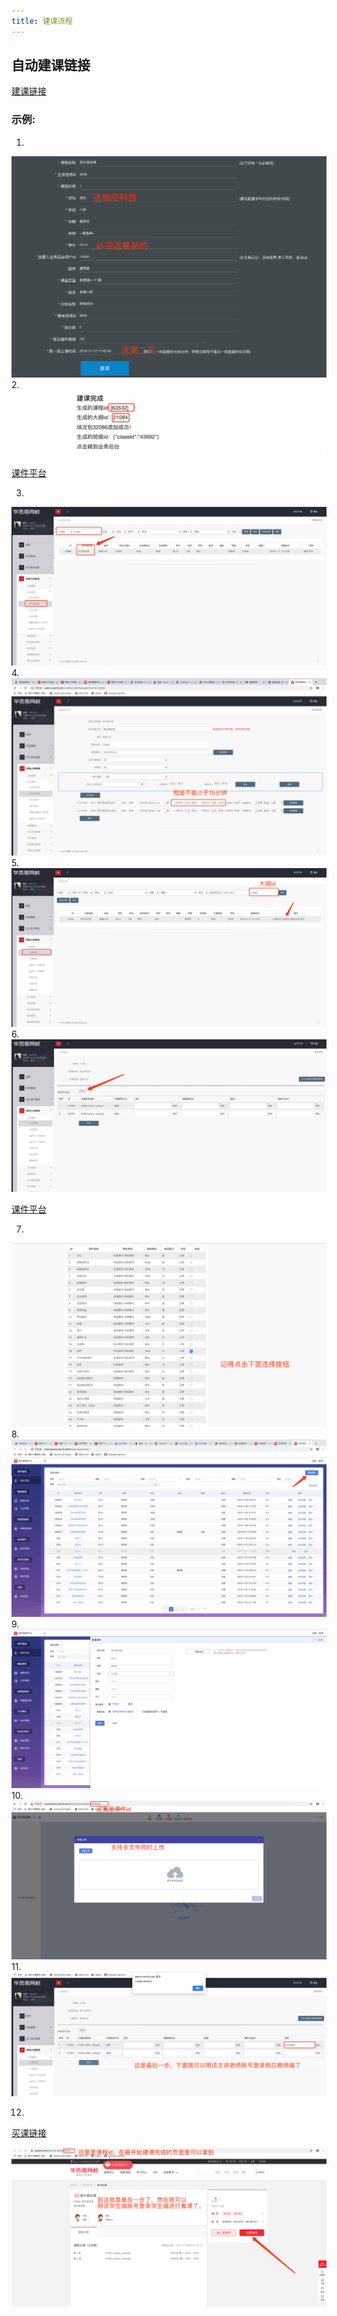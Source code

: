 ```yaml
---
title: 建课流程
---
```

## 自动建课链接
[建课链接](http://192.168.125.39:8080/CreateCourseOnlineEnvironment/)
### 示例:
1.
![solar](./images/jianke01.png)
2.
![solar](./images/jianke02.png)

[课件平台](http://192.168.125.39:8080/CreateCourseOnlineEnvironment/)  

3.
![solar](./images/jianke03.png)
4.
![solar](./images/jianke04.png)
5.
![solar](./images/jianke05.png)
6.
![solar](./images/jianke06.png)

[课件平台](http://courseware.xesv5.com/#/courseware/list)  

7.
![solar](./images/jianke07.png)
8.
![solar](./images/jianke08.png)
9.
![solar](./images/jianke09.png)
10.
![solar](./images/jianke10.png)
11.
![solar](./images/jianke11.png)

12.
[买课链接](https://www.xueersi.com/course-detail/63532)  

![solar](./images/jianke12.png)




